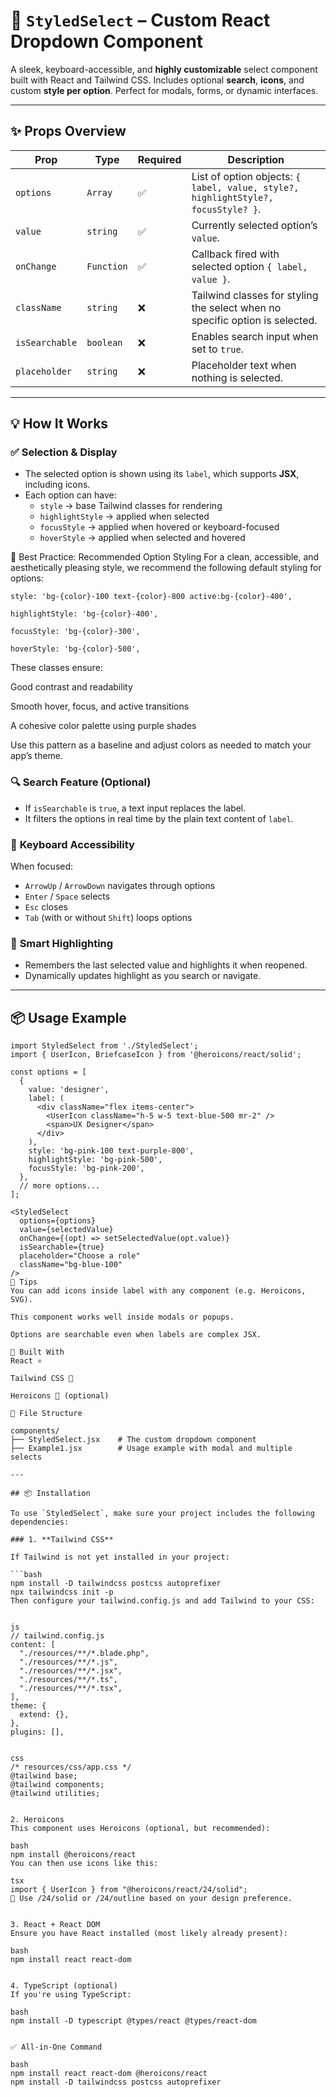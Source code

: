 # 🌟 `StyledSelect` – Custom React Dropdown Component

A sleek, keyboard-accessible, and **highly customizable** select component built with React and Tailwind CSS. Includes optional **search**, **icons**, and custom **style per option**. Perfect for modals, forms, or dynamic interfaces.

---

## ✨ Props Overview

| Prop          | Type       | Required | Description |
|---------------|------------|----------|-------------|
| `options`     | `Array`    | ✅       | List of option objects: `{ label, value, style?, highlightStyle?, focusStyle? }`. |
| `value`       | `string`   | ✅       | Currently selected option’s `value`. |
| `onChange`    | `Function` | ✅       | Callback fired with selected option `{ label, value }`. |
| `className`   | `string`   | ❌       | Tailwind classes for styling the select when no specific option is selected. |
| `isSearchable`| `boolean`  | ❌       | Enables search input when set to `true`. |
| `placeholder` | `string`   | ❌       | Placeholder text when nothing is selected. |

---

## 💡 How It Works

### ✅ **Selection & Display**

- The selected option is shown using its `label`, which supports **JSX**, including icons.
- Each option can have:
  - `style` → base Tailwind classes for rendering
  - `highlightStyle` → applied when selected
  - `focusStyle` → applied when hovered or keyboard-focused
  - `hoverStyle` → applied when selected and hovered

🎨 Best Practice: Recommended Option Styling
For a clean, accessible, and aesthetically pleasing style, we recommend the following default styling for options:
```tsx
style: 'bg-{color}-100 text-{color}-800 active:bg-{color}-400',

highlightStyle: 'bg-{color}-400',

focusStyle: 'bg-{color}-300',

hoverStyle: 'bg-{color}-500',

```

These classes ensure:

Good contrast and readability

Smooth hover, focus, and active transitions

A cohesive color palette using purple shades

Use this pattern as a baseline and adjust colors as needed to match your app’s theme.

### 🔍 **Search Feature (Optional)**

- If `isSearchable` is `true`, a text input replaces the label.
- It filters the options in real time by the plain text content of `label`.

### 🎯 **Keyboard Accessibility**

When focused:
- `ArrowUp` / `ArrowDown` navigates through options
- `Enter` / `Space` selects
- `Esc` closes
- `Tab` (with or without `Shift`) loops options

### 🧠 **Smart Highlighting**

- Remembers the last selected value and highlights it when reopened.
- Dynamically updates highlight as you search or navigate.

---

## 📦 Usage Example

```tsx
import StyledSelect from './StyledSelect';
import { UserIcon, BriefcaseIcon } from '@heroicons/react/solid';

const options = [
  {
    value: 'designer',
    label: (
      <div className="flex items-center">
        <UserIcon className="h-5 w-5 text-blue-500 mr-2" />
        <span>UX Designer</span>
      </div>
    ),
    style: 'bg-pink-100 text-purple-800',
    highlightStyle: 'bg-pink-500',
    focusStyle: 'bg-pink-200',
  },
  // more options...
];

<StyledSelect
  options={options}
  value={selectedValue}
  onChange={(opt) => setSelectedValue(opt.value)}
  isSearchable={true}
  placeholder="Choose a role"
  className="bg-blue-100"
/>
🧩 Tips
You can add icons inside label with any component (e.g. Heroicons, SVG).

This component works well inside modals or popups.

Options are searchable even when labels are complex JSX.

🧱 Built With
React ⚛️

Tailwind CSS 💨

Heroicons 🎨 (optional)

📁 File Structure

components/
├── StyledSelect.jsx    # The custom dropdown component
├── Example1.jsx        # Usage example with modal and multiple selects

---

## 📦 Installation

To use `StyledSelect`, make sure your project includes the following dependencies:

### 1. **Tailwind CSS**

If Tailwind is not yet installed in your project:

```bash
npm install -D tailwindcss postcss autoprefixer
npx tailwindcss init -p
Then configure your tailwind.config.js and add Tailwind to your CSS:


js
// tailwind.config.js
content: [
  "./resources/**/*.blade.php",
  "./resources/**/*.js",
  "./resources/**/*.jsx",
  "./resources/**/*.ts",
  "./resources/**/*.tsx",
],
theme: {
  extend: {},
},
plugins: [],


css
/* resources/css/app.css */
@tailwind base;
@tailwind components;
@tailwind utilities;


2. Heroicons
This component uses Heroicons (optional, but recommended):

bash
npm install @heroicons/react
You can then use icons like this:

tsx
import { UserIcon } from "@heroicons/react/24/solid";
📝 Use /24/solid or /24/outline based on your design preference.


3. React + React DOM
Ensure you have React installed (most likely already present):

bash
npm install react react-dom


4. TypeScript (optional)
If you're using TypeScript:

bash
npm install -D typescript @types/react @types/react-dom


✅ All-in-One Command

bash
npm install react react-dom @heroicons/react
npm install -D tailwindcss postcss autoprefixer
